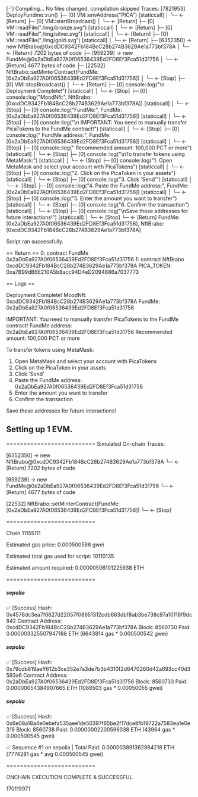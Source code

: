 [⠊] Compiling...
No files changed, compilation skipped
Traces:
  [7821953] DeployFundme::run()
    ├─ [0] VM::envAddress("PICA") [staticcall]
    │   └─ ← [Return] <env var value>
    ├─ [0] VM::startBroadcast()
    │   └─ ← [Return] 
    ├─ [0] VM::readFile("./img/bronze.svg") [staticcall]
    │   └─ ← [Return] <file>
    ├─ [0] VM::readFile("./img/silver.svg") [staticcall]
    │   └─ ← [Return] <file>
    ├─ [0] VM::readFile("./img/gold.svg") [staticcall]
    │   └─ ← [Return] <file>
    ├─ [6352350] → new NftBrabo@0xcdDC9342Fb184BcC28b274B3629Ae1a773bf378A
    │   └─ ← [Return] 7202 bytes of code
    ├─ [959239] → new FundMe@0x2aDbEa927A0f06536439Ed2FD8Ef3Fca51d31756
    │   └─ ← [Return] 4677 bytes of code
    ├─ [22532] NftBrabo::setMinterContract(FundMe: [0x2aDbEa927A0f06536439Ed2FD8Ef3Fca51d31756])
    │   └─ ← [Stop] 
    ├─ [0] VM::stopBroadcast()
    │   └─ ← [Return] 
    ├─ [0] console::log("\n Deployment Complete!") [staticcall]
    │   └─ ← [Stop] 
    ├─ [0] console::log("MoodNft:", NftBrabo: [0xcdDC9342Fb184BcC28b274B3629Ae1a773bf378A]) [staticcall]
    │   └─ ← [Stop] 
    ├─ [0] console::log("FundMe:", FundMe: [0x2aDbEa927A0f06536439Ed2FD8Ef3Fca51d31756]) [staticcall]
    │   └─ ← [Stop] 
    ├─ [0] console::log("\n  IMPORTANT: You need to manually transfer PicaTokens to the FundMe contract!") [staticcall]
    │   └─ ← [Stop] 
    ├─ [0] console::log("    FundMe address:", FundMe: [0x2aDbEa927A0f06536439Ed2FD8Ef3Fca51d31756]) [staticcall]
    │   └─ ← [Stop] 
    ├─ [0] console::log("    Recommended amount: 100,000 PCT or more") [staticcall]
    │   └─ ← [Stop] 
    ├─ [0] console::log("\nTo transfer tokens using MetaMask:") [staticcall]
    │   └─ ← [Stop] 
    ├─ [0] console::log("1. Open MetaMask and select your account with PicaTokens") [staticcall]
    │   └─ ← [Stop] 
    ├─ [0] console::log("2. Click on the PicaToken in your assets") [staticcall]
    │   └─ ← [Stop] 
    ├─ [0] console::log("3. Click 'Send'") [staticcall]
    │   └─ ← [Stop] 
    ├─ [0] console::log("4. Paste the FundMe address:", FundMe: [0x2aDbEa927A0f06536439Ed2FD8Ef3Fca51d31756]) [staticcall]
    │   └─ ← [Stop] 
    ├─ [0] console::log("5. Enter the amount you want to transfer") [staticcall]
    │   └─ ← [Stop] 
    ├─ [0] console::log("6. Confirm the transaction") [staticcall]
    │   └─ ← [Stop] 
    ├─ [0] console::log("\nSave these addresses for future interactions!") [staticcall]
    │   └─ ← [Stop] 
    └─ ← [Return] FundMe: [0x2aDbEa927A0f06536439Ed2FD8Ef3Fca51d31756], NftBrabo: [0xcdDC9342Fb184BcC28b274B3629Ae1a773bf378A]


Script ran successfully.

== Return ==
0: contract FundMe 0x2aDbEa927A0f06536439Ed2FD8Ef3Fca51d31756
1: contract NftBrabo 0xcdDC9342Fb184BcC28b274B3629Ae1a773bf378A
PICA_TOKEN: 0xa7B99dB6E210A5b8acc94D4eD2094886a7037773

== Logs ==
  
 Deployment Complete!
  MoodNft: 0xcdDC9342Fb184BcC28b274B3629Ae1a773bf378A
  FundMe: 0x2aDbEa927A0f06536439Ed2FD8Ef3Fca51d31756
  
  IMPORTANT: You need to manually transfer PicaTokens to the FundMe contract!
      FundMe address: 0x2aDbEa927A0f06536439Ed2FD8Ef3Fca51d31756
      Recommended amount: 100,000 PCT or more
  
To transfer tokens using MetaMask:
  1. Open MetaMask and select your account with PicaTokens
  2. Click on the PicaToken in your assets
  3. Click 'Send'
  4. Paste the FundMe address: 0x2aDbEa927A0f06536439Ed2FD8Ef3Fca51d31756
  5. Enter the amount you want to transfer
  6. Confirm the transaction
  
Save these addresses for future interactions!

## Setting up 1 EVM.
==========================
Simulated On-chain Traces:

  [6352350] → new NftBrabo@0xcdDC9342Fb184BcC28b274B3629Ae1a773bf378A
    └─ ← [Return] 7202 bytes of code

  [959239] → new FundMe@0x2aDbEa927A0f06536439Ed2FD8Ef3Fca51d31756
    └─ ← [Return] 4677 bytes of code

  [22532] NftBrabo::setMinterContract(FundMe: [0x2aDbEa927A0f06536439Ed2FD8Ef3Fca51d31756])
    └─ ← [Stop] 


==========================

Chain 11155111

Estimated gas price: 0.000500588 gwei

Estimated total gas used for script: 10110135

Estimated amount required: 0.00000506101225938 ETH

==========================

##### sepolia
✅  [Success] Hash: 0x4576dc3ea7f6627d22057f08651312cdb663dbf8ab3be738c97a10116f9dc842
Contract Address: 0xcdDC9342Fb184BcC28b274B3629Ae1a773bf378A
Block: 8560730
Paid: 0.000003325507947188 ETH (6643814 gas * 0.000500542 gwei)


##### sepolia
✅  [Success] Hash: 0x79cdb819aeff612b3ce352e7a3de7b3b4310f2d6470260d42a693cc40d3593a6
Contract Address: 0x2aDbEa927A0f06536439Ed2FD8Ef3Fca51d31756
Block: 8560733
Paid: 0.00000054384907665 ETH (1086503 gas * 0.00050055 gwei)


##### sepolia
✅  [Success] Hash: 0x6e08a18a4e0ebefa535aee1de50397f65be2f17dce8fb19722a7583ea1e0e319
Block: 8560738
Paid: 0.00000002200596038 ETH (43964 gas * 0.000500545 gwei)

✅ Sequence #1 on sepolia | Total Paid: 0.000003891362984218 ETH (7774281 gas * avg 0.000500545 gwei)
                                                                                                                                                                  

==========================

ONCHAIN EXECUTION COMPLETE & SUCCESSFUL.




    




170119971